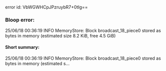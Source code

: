 error id: VbWGWHCpJPzruybR7+0tIg==
### Bloop error:

25/06/18 00:36:19 INFO MemoryStore: Block broadcast_18_piece0 stored as bytes in memory (estimated size 8.2 KiB, free 4.5 GiB)
#### Short summary: 

25/06/18 00:36:19 INFO MemoryStore: Block broadcast_18_piece0 stored as bytes in memory (estimated s...